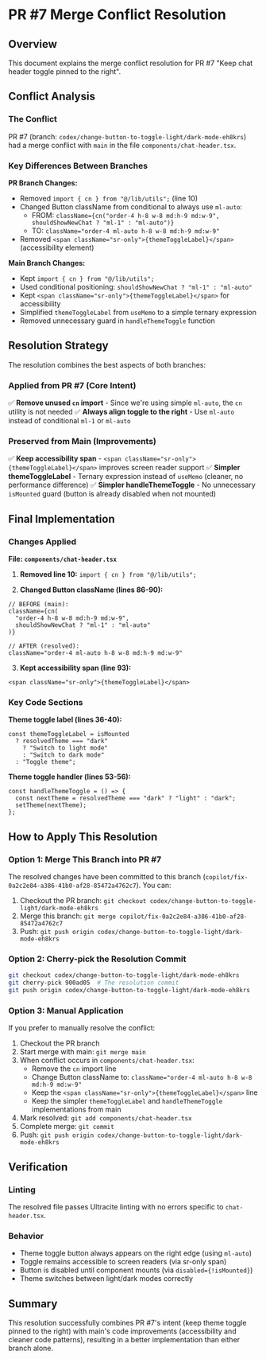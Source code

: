 # PR #7 Merge Conflict Resolution

## Overview

This document explains the merge conflict resolution for PR #7 "Keep chat header toggle pinned to the right".

## Conflict Analysis

### The Conflict

PR #7 (branch: `codex/change-button-to-toggle-light/dark-mode-eh8krs`) had a merge conflict with `main` in the file `components/chat-header.tsx`.

### Key Differences Between Branches

**PR Branch Changes:**
- Removed `import { cn } from "@/lib/utils";` (line 10)
- Changed Button className from conditional to always use `ml-auto`:
  - FROM: `className={cn("order-4 h-8 w-8 md:h-9 md:w-9", shouldShowNewChat ? "ml-1" : "ml-auto")}`
  - TO: `className="order-4 ml-auto h-8 w-8 md:h-9 md:w-9"`
- Removed `<span className="sr-only">{themeToggleLabel}</span>` (accessibility element)

**Main Branch Changes:**
- Kept `import { cn } from "@/lib/utils";`
- Used conditional positioning: `shouldShowNewChat ? "ml-1" : "ml-auto"`
- Kept `<span className="sr-only">{themeToggleLabel}</span>` for accessibility
- Simplified `themeToggleLabel` from `useMemo` to a simple ternary expression
- Removed unnecessary guard in `handleThemeToggle` function

## Resolution Strategy

The resolution combines the best aspects of both branches:

### Applied from PR #7 (Core Intent)
✅ **Remove unused `cn` import** - Since we're using simple `ml-auto`, the `cn` utility is not needed
✅ **Always align toggle to the right** - Use `ml-auto` instead of conditional `ml-1` or `ml-auto`

### Preserved from Main (Improvements)
✅ **Keep accessibility span** - `<span className="sr-only">{themeToggleLabel}</span>` improves screen reader support
✅ **Simpler themeToggleLabel** - Ternary expression instead of `useMemo` (cleaner, no performance difference)
✅ **Simpler handleThemeToggle** - No unnecessary `isMounted` guard (button is already disabled when not mounted)

## Final Implementation

### Changes Applied

**File: `components/chat-header.tsx`**

1. **Removed line 10:** `import { cn } from "@/lib/utils";`

2. **Changed Button className (lines 86-90):**
```tsx
// BEFORE (main):
className={cn(
  "order-4 h-8 w-8 md:h-9 md:w-9",
  shouldShowNewChat ? "ml-1" : "ml-auto"
)}

// AFTER (resolved):
className="order-4 ml-auto h-8 w-8 md:h-9 md:w-9"
```

3. **Kept accessibility span (line 93):**
```tsx
<span className="sr-only">{themeToggleLabel}</span>
```

### Key Code Sections

**Theme toggle label (lines 36-40):**
```tsx
const themeToggleLabel = isMounted
  ? resolvedTheme === "dark"
    ? "Switch to light mode"
    : "Switch to dark mode"
  : "Toggle theme";
```

**Theme toggle handler (lines 53-56):**
```tsx
const handleThemeToggle = () => {
  const nextTheme = resolvedTheme === "dark" ? "light" : "dark";
  setTheme(nextTheme);
};
```

## How to Apply This Resolution

### Option 1: Merge This Branch into PR #7

The resolved changes have been committed to this branch (`copilot/fix-0a2c2e84-a386-41b0-af28-85472a4762c7`). You can:

1. Checkout the PR branch: `git checkout codex/change-button-to-toggle-light/dark-mode-eh8krs`
2. Merge this branch: `git merge copilot/fix-0a2c2e84-a386-41b0-af28-85472a4762c7`
3. Push: `git push origin codex/change-button-to-toggle-light/dark-mode-eh8krs`

### Option 2: Cherry-pick the Resolution Commit

```bash
git checkout codex/change-button-to-toggle-light/dark-mode-eh8krs
git cherry-pick 900ad05  # The resolution commit
git push origin codex/change-button-to-toggle-light/dark-mode-eh8krs
```

### Option 3: Manual Application

If you prefer to manually resolve the conflict:

1. Checkout the PR branch
2. Start merge with main: `git merge main`
3. When conflict occurs in `components/chat-header.tsx`:
   - Remove the `cn` import line
   - Change Button className to: `className="order-4 ml-auto h-8 w-8 md:h-9 md:w-9"`
   - Keep the `<span className="sr-only">{themeToggleLabel}</span>` line
   - Keep the simpler `themeToggleLabel` and `handleThemeToggle` implementations from main
4. Mark resolved: `git add components/chat-header.tsx`
5. Complete merge: `git commit`
6. Push: `git push origin codex/change-button-to-toggle-light/dark-mode-eh8krs`

## Verification

### Linting
The resolved file passes Ultracite linting with no errors specific to `chat-header.tsx`.

### Behavior
- Theme toggle button always appears on the right edge (using `ml-auto`)
- Toggle remains accessible to screen readers (via sr-only span)
- Button is disabled until component mounts (via `disabled={!isMounted}`)
- Theme switches between light/dark modes correctly

## Summary

This resolution successfully combines PR #7's intent (keep theme toggle pinned to the right) with main's code improvements (accessibility and cleaner code patterns), resulting in a better implementation than either branch alone.

